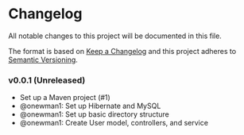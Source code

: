 # Changelog
All notable changes to this project will be documented in this file.

The format is based on [Keep a Changelog](http://keepachangelog.com/en/1.0.0/)
and this project adheres to [Semantic Versioning](http://semver.org/spec/v2.0.0.html).

### v0.0.1 (Unreleased)

- Set up a Maven project (#1)
- @onewman1: Set up Hibernate and MySQL
- @onewman1: Set up basic directory structure
- @onewman1: Create User model, controllers, and service
